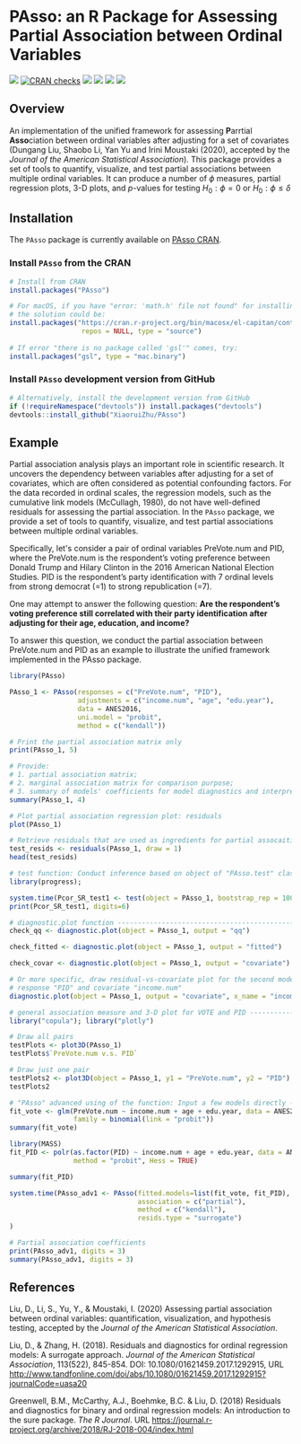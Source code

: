 # PAsso: an R Package for Assessing Partial Association between Ordinal Variables

<!-- badges: start -->

[![](https://www.r-pkg.org/badges/version/PAsso)](https://www.r-pkg.org/badges/version/PAsso)
[![CRAN checks](https://cranchecks.info/badges/summary/PAsso)](https://cran.r-project.org/package=PAsso)
[![](http://cranlogs.r-pkg.org/badges/grand-total/PAsso?color=blue)](http://cranlogs.r-pkg.org/badges/grand-total/PAsso)
[![](http://cranlogs.r-pkg.org/badges/last-month/PAsso?color=green)](http://cranlogs.r-pkg.org/badges/last-month/PAsso?color=green)
[![](http://cranlogs.r-pkg.org/badges/last-week/PAsso?color=yellow)](http://cranlogs.r-pkg.org/badges/last-week/PAsso?color=yellow)
[![](https://travis-ci.com/XiaoruiZhu/PAsso.svg?branch=master)](https://travis-ci.com/XiaoruiZhu/PAsso.svg)

<!-- badges: end -->

Overview
--------

An implementation of the unified framework for assessing **P**arrtial **Asso**ciation between ordinal variables after adjusting for a set of covariates (Dungang Liu, Shaobo Li, Yan Yu and Irini Moustaki (2020), accepted by the *Journal of the American Statistical Association*). This package provides a set of tools to quantify, visualize, and test partial associations between multiple ordinal variables. It can produce a number of $\phi$ measures, partial regression plots, 3-D plots, and $p$-values for testing $H_0: \phi=0$ or $H_0: \phi \leq \delta$

## Installation

The `PAsso` package is currently available on [PAsso CRAN](https://CRAN.R-project.org/package=PAsso).

### Install `PAsso` from the CRAN

``` r
# Install from CRAN
install.packages("PAsso")

# For macOS, if you have "error: 'math.h' file not found" for installing PAsso v0.1.8,
# the solution could be:
install.packages("https://cran.r-project.org/bin/macosx/el-capitan/contrib/3.6/PAsso_0.1.8.tgz", 
                  repos = NULL, type = "source")
                  
# If error "there is no package called 'gsl'" comes, try:
install.packages("gsl", type = "mac.binary")
```

### Install `PAsso` development version from GitHub

``` r
# Alternatively, install the development version from GitHub
if (!requireNamespace("devtools")) install.packages("devtools")
devtools::install_github("XiaoruiZhu/PAsso")
```

## Example

Partial association analysis plays an important role in scientific research. It uncovers the dependency between variables after adjusting for a set of covariates, which are often considered as potential confounding factors. For the data recorded in ordinal scales, the regression models, such as the cumulative link models (McCullagh, 1980), do not have well-defined residuals for assessing the partial association. In the `PAsso` package, we provide a set of tools to quantify, visualize, and test partial associations between multiple ordinal variables.

Specifically, let's consider a pair of ordinal variables $\text{PreVote.num}$ and $\text{PID}$, where the $\text{PreVote.num}$ is the respondent’s voting preference between Donald Trump and Hilary Clinton in the 2016 American National Election Studies. $\text{PID}$ is the respondent’s party identification with 7 ordinal levels from strong democrat (=1) to strong republication (=7). 

One may attempt to answer the following question: **Are the respondent’s voting preference still correlated with their party identification after adjusting for their age, education, and income?** 

To answer this question, we conduct the partial association between $\text{PreVote.num}$ and $\text{PID}$ as an example to illustrate the unified framework implemented in the PAsso package. 

``` r
library(PAsso)

PAsso_1 <- PAsso(responses = c("PreVote.num", "PID"),
                 adjustments = c("income.num", "age", "edu.year"),
                 data = ANES2016,
                 uni.model = "probit",
                 method = c("kendall"))

# Print the partial association matrix only
print(PAsso_1, 5)

# Provide:
# 1. partial association matrix;
# 2. marginal association matrix for comparison purpose;
# 3. summary of models' coefficients for model diagnostics and interpretation
summary(PAsso_1, 4)

# Plot partial association regression plot: residuals
plot(PAsso_1)

# Retrieve residuals that are used as ingredients for partial assocaition analyses
test_resids <- residuals(PAsso_1, draw = 1)
head(test_resids)

# test function: Conduct inference based on object of "PAsso.test" class ----------------------------
library(progress);

system.time(Pcor_SR_test1 <- test(object = PAsso_1, bootstrap_rep = 100, H0 = 0, parallel = F))
print(Pcor_SR_test1, digits=6)

# diagnostic.plot function -----------------------------------------------------
check_qq <- diagnostic.plot(object = PAsso_1, output = "qq")

check_fitted <- diagnostic.plot(object = PAsso_1, output = "fitted")

check_covar <- diagnostic.plot(object = PAsso_1, output = "covariate")

# Or more specific, draw residual-vs-covariate plot for the second model with
# response "PID" and covariate "income.num" 
diagnostic.plot(object = PAsso_1, output = "covariate", x_name = "income.num", model_id = 2)

# general association measure and 3-D plot for VOTE and PID ------------------
library("copula"); library("plotly")

# Draw all pairs
testPlots <- plot3D(PAsso_1)
testPlots$`PreVote.num v.s. PID`

# Draw just one pair
testPlots2 <- plot3D(object = PAsso_1, y1 = "PreVote.num", y2 = "PID")
testPlots2

# "PAsso" advanced using of the function: Input a few models directly ------------------------------
fit_vote <- glm(PreVote.num ~ income.num + age + edu.year, data = ANES2016,
                family = binomial(link = "probit"))
summary(fit_vote)

library(MASS)
fit_PID <- polr(as.factor(PID) ~ income.num + age + edu.year, data = ANES2016,
                method = "probit", Hess = TRUE)

summary(fit_PID)

system.time(PAsso_adv1 <- PAsso(fitted.models=list(fit_vote, fit_PID),
                                association = c("partial"),
                                method = c("kendall"),
                                resids.type = "surrogate")
)

# Partial association coefficients 
print(PAsso_adv1, digits = 3)
summary(PAsso_adv1, digits = 3)
```

References
----------

Liu, D., Li, S., Yu, Y., & Moustaki, I. (2020) Assessing partial association between ordinal variables: quantification, visualization, and hypothesis testing, accepted by the *Journal of the American Statistical Association*.

Liu, D., & Zhang, H. (2018). Residuals and diagnostics for ordinal regression models: A surrogate approach. *Journal of the American Statistical Association*, 113(522), 845-854. DOI: 10.1080/01621459.2017.1292915, URL
<http://www.tandfonline.com/doi/abs/10.1080/01621459.2017.1292915?journalCode=uasa20>

Greenwell, B.M., McCarthy, A.J., Boehmke, B.C. & Liu, D. (2018)
Residuals and diagnostics for binary and ordinal regression models: An
introduction to the sure package. *The R Journal*. URL <https://journal.r-project.org/archive/2018/RJ-2018-004/index.html>

